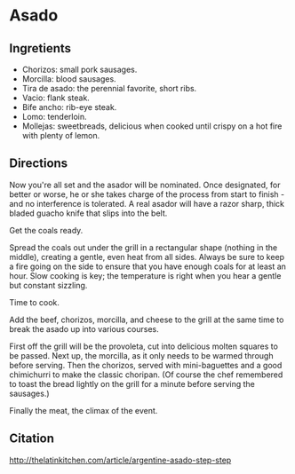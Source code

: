 # Asado

## Ingretients
- Chorizos: small pork sausages.
- Morcilla: blood sausages.
- Tira de asado: the perennial favorite, short ribs.
- Vacio: flank steak.
- Bife ancho: rib-eye steak.
- Lomo: tenderloin.
- Mollejas: sweetbreads, delicious when cooked until crispy on a hot fire with plenty of lemon.

## Directions
Now you're all set and the asador will be nominated. Once designated, for better or worse, he or she takes charge of the process from start to finish - and no interference is tolerated. A real asador will have a razor sharp, thick bladed guacho knife that slips into the belt.

Get the coals ready.

Spread the coals out under the grill in a rectangular shape (nothing in the middle), creating a gentle, even heat from all sides. Always be sure to keep a fire going on the side to ensure that you have enough coals for at least an hour. Slow cooking is key; the temperature is right when you hear a gentle but constant sizzling.

Time to cook.

Add the beef, chorizos, morcilla, and cheese to the grill at the same time to break the asado up into various courses.

First off the grill will be the provoleta, cut into delicious molten squares to be passed. Next up, the morcilla, as it only needs to be warmed through before serving. Then the chorizos, served with mini-baguettes and a good chimichurri to make the classic choripan. (Of course the chef remembered to toast the bread lightly on the grill for a minute before serving the sausages.)

Finally the meat, the climax of the event.

## Citation
http://thelatinkitchen.com/article/argentine-asado-step-step
